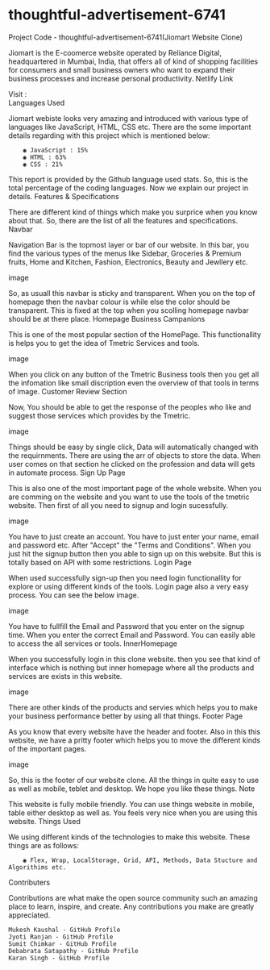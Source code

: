 # thoughtful-advertisement-6741

Project Code - thoughtful-advertisement-6741(Jiomart Website Clone)

Jiomart is the E-coomerce website operated by Reliance Digital, headquartered in Mumbai, India, that offers all of kind of shopping facilities for consumers and small business owners who want to expand their business processes and increase personal productivity.
Netlify Link

Visit :  
Languages Used

Jiomart webiste looks very amazing and introduced with various type of languages like JavaScript, HTML, CSS etc. There are the some important details regarding with this project which is mentioned below:

        ◉ JavaScript : 15%
        ◉ HTML : 63%
        ◉ CSS : 21% 

This report is provided by the Github language used stats. So, this is the total percentage of the coding languages. Now we explain our project in details.
Features & Specifications

There are different kind of things which make you surprice when you know about that. So, there are the list of all the features and specifications.
Navbar

Navigation Bar is the topmost layer or bar of our website. In this bar, you find the various types of the menus like  Sidebar, Groceries & Premium fruits, Home and Kitchen, Fashion, Electronics, Beauty and Jewllery  etc.

image

So, as usuall this navbar is sticky and transparent. When you on the top of homepage then the navbar colour is while else the color should be transparent. This is fixed at the top when you scolling homepage navbar should be at there place.
Homepage Business Campanions

This is one of the most popular section of the HomePage. This functionallity is helps you to get the idea of Tmetric Services and tools.

image

When you click on any button of the Tmetric Business tools then you get all the infomation like small discription even the overview of that tools in terms of image.
Customer Review Section

Now, You should be able to get the response of the peoples who like and suggest those services which provides by the Tmetric.

image

Things should be easy by single click, Data will automatically changed with the requirnments. There are using the arr of objects to store the data. When user comes on that section he clicked on the profession and data will gets in automate process.
Sign Up Page

This is also one of the most important page of the whole website. When you are comming on the website and you want to use the tools of the tmetric website. Then first of all you need to signup and login sucessfully.

image

You have to just create an account. You have to just enter your name, email and password etc. After "Accept" the "Terms and Conditions". When you just hit the signup button then you able to sign up on this website. But this is totally based on API with some restrictions.
Login Page

When used successfully sign-up then you need login functionallity for explore or using different kinds of the tools. Login page also a very easy process. You can see the below image.

image

You have to fullfill the Email and Password that you enter on the signup time. When you enter the correct Email and Password. You can easily able to access the all services or tools.
InnerHomepage

When you successfully login in this clone website. then you see that kind of interface which is nothing but inner homepage where all the products and services are exists in this website.

image

There are other kinds of the products and servies which helps you to make your business performance better by using all that things.
Footer Page

As you know that every website have the header and footer. Also in this this website, we have a pritty footer which helps you to move the different kinds of the important pages.

image

So, this is the footer of our website clone. All the things in quite easy to use as well as mobile, teblet and desktop. We hope you like these things.
Note

This website is fully mobile friendly. You can use things website in mobile, table either desktop as well as. You feels very nice when you are using this website.
Things Used

We using different kinds of the technologies to make this website. These things are as follows:

        ◉ Flex, Wrap, LocalStorage, Grid, API, Methods, Data Stucture and Algorithims etc. 

Contributers

Contributions are what make the open source community such an amazing place to learn, inspire, and create. Any contributions you make are greatly appreciated.

    Mukesh Kaushal - GitHub Profile
    Jyoti Ranjan - GitHub Profile
    Sumit Chimkar - GitHub Profile
    Debabrata Satapathy - GitHub Profile
    Karan Singh - GitHub Profile

